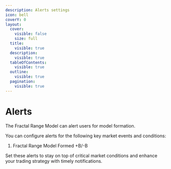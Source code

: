 ```yaml
---
description: Alerts settings
icon: bell
coverY: 0
layout:
  cover:
    visible: false
    size: full
  title:
    visible: true
  description:
    visible: true
  tableOfContents:
    visible: true
  outline:
    visible: true
  pagination:
    visible: true
---
```


# Alerts

The Fractal Range Model can alert users for model formation.

You can configure alerts for the following key market events and conditions:

1. Fractal Range Model Formed +B/-B

Set these alerts to stay on top of critical market conditions and enhance your trading strategy with timely notifications.
